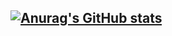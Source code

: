 ## [![Anurag's GitHub stats](https://github-readme-stats.vercel.app/api?username=free-marine&include_all_commits=true&show_icons=true&theme=radical)](https://github.com/anuraghazra/github-readme-stats)

<!--
**free-marine/free-marine** is a ✨ _special_ ✨ repository because its `README.md` (this file) appears on your GitHub profile.

Here are some ideas to get you started:

- 🔭 I’m currently working on ...
- 🌱 I’m currently learning ...
- 👯 I’m looking to collaborate on ...
- 🤔 I’m looking for help with ...
- 💬 Ask me about ...
- 📫 How to reach me: ...
- 😄 Pronouns: ...
- ⚡ Fun fact: ...
-->
